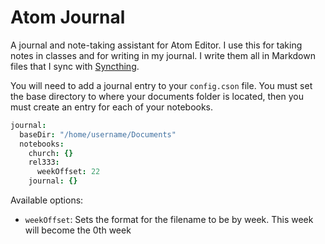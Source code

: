 # Atom Journal

A journal and note-taking assistant for Atom Editor. I use this for taking notes in classes and for writing in my journal. I write them all in Markdown files that I sync with [Syncthing]().

You will need to add a journal entry to your `config.cson` file. You must set the base directory to where your documents folder is located, then you must create an entry for each of your notebooks.

```cson
journal:
  baseDir: "/home/username/Documents"
  notebooks:
    church: {}
    rel333:
      weekOffset: 22
    journal: {}
```

Available options:

- `weekOffset`: Sets the format for the filename to be by week. This week will become the 0th week